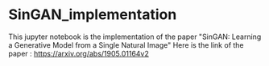 # SinGAN_implementation
This jupyter notebook is the implementation of the paper "SinGAN: Learning a Generative Model from a Single Natural Image"
Here is the link of the paper : https://arxiv.org/abs/1905.01164v2
